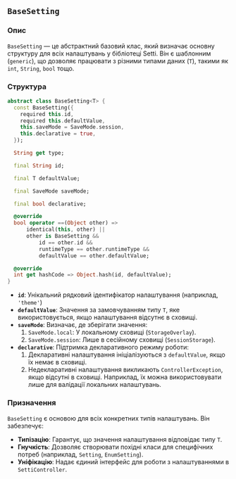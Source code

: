 ## `BaseSetting`

### Опис

`BaseSetting` — це абстрактний базовий клас, який визначає основну структуру для всіх налаштувань у бібліотеці Setti. Він є шаблонним (`generic`), що дозволяє працювати з різними типами даних (`T`), такими як `int`, `String`, `bool` тощо.

### Структура

```dart
abstract class BaseSetting<T> {
  const BaseSetting({
    required this.id,
    required this.defaultValue,
    this.saveMode = SaveMode.session,
    this.declarative = true,
  });

  String get type;

  final String id;

  final T defaultValue;

  final SaveMode saveMode;

  final bool declarative;

  @override
  bool operator ==(Object other) =>
      identical(this, other) ||
      other is BaseSetting &&
          id == other.id &&
          runtimeType == other.runtimeType &&
          defaultValue == other.defaultValue;

  @override
  int get hashCode => Object.hash(id, defaultValue);
}
```

- **`id`**: Унікальний рядковий ідентифікатор налаштування (наприклад, `'theme'`)
- **`defaultValue`**: Значення за замовчуванням типу `T`, яке використовується, якщо налаштування відсутнє в сховищі.
- **`saveMode`**: Визначає, де зберігати значення:
    1. `SaveMode.local`: У локальному сховищі (`StorageOverlay`).
    2. `SaveMode.session`: Лише в сесійному сховищі (`SessionStorage`).
- **`declarative`**: Підтримка декларативного режиму роботи:
    1. Декларативні налаштування ініціалізуються з `defaultValue`, якщо їх немає в сховищі.
    2. Недекларативні налаштування викликають `ControllerException`, якщо відсутні в сховищі. Наприклад, їх можна використовувати лише для валідації локальних налаштувань.

### Призначення

`BaseSetting` є основою для всіх конкретних типів налаштувань. Він забезпечує:

- **Типізацію**: Гарантує, що значення налаштування відповідає типу `T`.
- **Гнучкість**: Дозволяє створювати похідні класи для специфічних потреб (наприклад, `Setting`, `EnumSetting`).
- **Уніфікацію**: Надає єдиний інтерфейс для роботи з налаштуваннями в `SettiController`.
